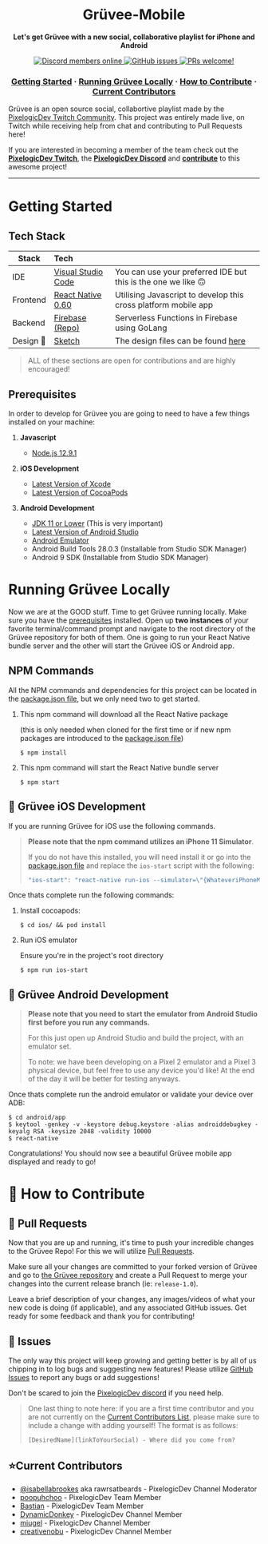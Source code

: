 <h1 align="center">Grüvee-Mobile</h1>
<p align="center">
  <strong>Let's get Grüvee with a new social, collaborative playlist for iPhone and Android</strong>
</p>

<p align="center">
    <a href="https://discordapp.com/invite/ubgX6T8">
        <img src="https://img.shields.io/discord/391635862959554561?label=Discord" alt="Discord members online" />
    </a>
    <a href="https://github.com/pixelogicdev/gruvee">
        <img alt="GitHub issues" src="https://img.shields.io/github/issues/pixelogicdev/gruvee-mobile">
    </a>
    <a href="#-how-to-contribute">
        <img src="https://img.shields.io/badge/PRs-welcome-brightgreen.svg" alt="PRs welcome!" />
    </a>
</p>

<h3 align="center">
 <a href="#getting-started">Getting Started</a>
  <span> · </span>
  <a href="#running-grüvee-locally">Running Grüvee Locally</a>
  <span> · </span>
  <a href="#-how-to-contribute">How to Contribute</a>
  <span> · </span>
  <a href="#current-contributors">Current Contributors</a>
  
</h3>

Grüvee is an open source social, collabortive playlist made by the [PixelogicDev Twitch Community](https://twitch.tv/pixelogicdev). This project was entirely made live, on Twitch while receiving help from chat and contributing to Pull Requests here!

If you are interested in becoming a member of the team check out the **[PixelogicDev Twitch](https://twitch.tv/pixelogicdev)**, the **[PixelogicDev Discord](https://discord.gg/ubgX6T8)** and **[contribute](#-how-to-contribute)** to this awesome project!

---

# Getting Started

## Tech Stack

| Stack        | Tech                                                                                     |                                                                |
| ------------ | :--------------------------------------------------------------------------------------- | :------------------------------------------------------------- |
| IDE          | [Visual Studio Code](https://code.visualstudio.com/)                                     | You can use your preferred IDE but this is the one we like 🙃  |
| Frontend     | [React Native 0.60]([LinkToReactNative0.60](https://www.npmjs.com/package/react-native)) | Utilising Javascript to develop this cross platform mobile app |
| Backend      | [Firebase (Repo)](https://github.com/PixelogicDev/Gruvee-Backend)                        | Serverless Functions in Firebase using GoLang                  |
| Design :art: | [Sketch](https://www.sketch.com/)                                                        | The design files can be found [here](/Design)                  |

> ALL of these sections are open for contributions and are highly encouraged!

## Prerequisites

In order to develop for Grüvee you are going to need to have a few things installed on your machine:

1. **Javascript**

    - [Node.js 12.9.1](https://nodejs.org/dist/v12.9.1/)

2. **iOS Development**

    - [Latest Version of Xcode](https://developer.apple.com/xcode/)
    - [Latest Version of CocoaPods](https://cocoapods.org/)

3. **Android Development**

    - [JDK 11 or Lower](https://www.oracle.com/technetwork/java/javase/downloads/index.html) (This is very important)
    - [Latest Version of Android Studio](https://developer.android.com/studio)
    - [Android Emulator](https://developer.android.com/studio/run/emulator)
    - Android Build Tools 28.0.3 (Installable from Studio SDK Manager)
    - Android 9 SDK (Installable from Studio SDK Manager)

# Running Grüvee Locally

Now we are at the GOOD stuff. Time to get Grüvee running locally. Make sure you have the [prerequisites](#prerequisites) installed. Open up **two instances** of your favorite terminal/command prompt and navigate to the root directory of the Grüvee repository for both of them. One is going to run your React Native bundle server and the other will start the Grüvee iOS or Android app.

## NPM Commands

All the NPM commands and dependencies for this project can be located in the [package.json file](/package.json), but we only need two to get started.

1. This npm command will download all the React Native package

    (this is only needed when cloned for the first time or if new npm packages are introduced to the [package.json file](/package.json))

    ```command
    $ npm install
    ```

2. This npm command will start the React Native bundle server
    ```command
    $ npm start
    ```

## 📱 Grüvee iOS Development

If you are running Grüvee for iOS use the following commands.

> **Please note that the npm command utilizes an iPhone 11 Simulator**.
>
> If you do not have this installed, you will need install it or go into the [package.json file](/package.json) and replace the `ios-start` script with the following:
>
> ```js
> "ios-start": "react-native run-ios --simulator=\"{WhateveriPhoneModelYouAreUsing}\",
> ```

Once thats complete run the following commands:

1. Install cocoapods:

    ```console
    $ cd ios/ && pod install
    ```

2. Run iOS emulator

    Ensure you're in the project's root directory

    ```console
    $ npm run ios-start
    ```

## 🤖 Grüvee Android Development

> **Please note that you need to start the emulator from Android Studio first before you run any commands.**
>
> For this just open up Android Studio and build the project, with an emulator set.
>
> To note: we have been developing on a Pixel 2 emulator and a Pixel 3 physical device, but feel free to use any device you'd like! At the end of the day it will be better for testing anyways.

Once thats complete run the android emulator or validate your device over ADB:

```console
$ cd android/app
$ keytool -genkey -v -keystore debug.keystore -alias androiddebugkey -keyalg RSA -keysize 2048 -validity 10000
$ react-native 
```

Congratulations! You should now see a beautiful Grüvee mobile app displayed and ready to go!

# 🎉 How to Contribute

## 🔀 Pull Requests

Now that you are up and running, it's time to push your incredible changes to the Grüvee Repo! For this we will utilize [Pull Requests](https://help.github.com/en/github/collaborating-with-issues-and-pull-requests/creating-a-pull-request).

Make sure all your changes are committed to your forked version of Grüvee and go to [the Grüvee repository](https://github.com/PixelogicDev/Gruvee) and create a Pull Request to merge your changes into the current release branch (ie: `release-1.0`).

Leave a brief description of your changes, any images/videos of what your new code is doing (if applicable), and any associated GitHub issues. Get ready for some feedback and thank you for contributing!

## 🐛 Issues

The only way this project will keep growing and getting better is by all of us chipping in to log bugs and suggesting new features! Please utilize [GitHub Issues](https://github.com/PixelogicDev/Gruvee/issues) to report any bugs or add suggestions!

Don't be scared to join the [PixelogicDev discord](https://discord.gg/ubgX6T8) if you need help.

> One last thing to note here: if you are a first time contributor and you are not currently on the [Current Contributors List](#current-contributors), please make sure to include a change with adding yourself! The format is as follows:
>
> ```
> [DesiredName](linkToYourSocial) - Where did you come from?
> ```

## ⭐Current Contributors

+ [@isabellabrookes](https://github.com/isabellabrookes) aka rawrsatbeards - PixelogicDev Channel Moderator
+ [poopuhchoo](https://github.com/tjengland) - PixelogicDev Team Member
+ [Bastian](https://github.com/BastianInuk) - PixelogicDev Team Member
+ [DynamicDonkey](https://github.com/DynamicDonkey) - PixelogicDev Channel Member
+ [miugel](https://github.com/miugel) - PixelogicDev Channel Member
+ [creativenobu](https://github.com/creativenobu) - PixelogicDev Channel Member
